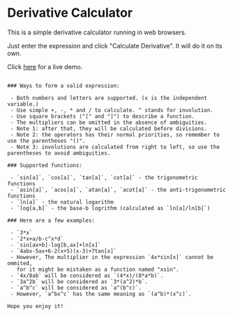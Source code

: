 
# Derivative Calculator

This is a simple derivative calculator running in web browsers.

Just enter the expression and click "Calculate Derivative". It will do it on its own.

Click [here](https://hotwords123.github.io/DerivativeCalculator/) for a live demo.

~~~But I would not promise that the results are always correct :)~~~

### Ways to form a valid expression:

 - Both numbers and letters are supported. (x is the independent variable.)
 - Use simple +, -, * and / to calculate. ^ stands for involution.
 - Use square brackets ("[" and "]") to describe a function.
 - The multipliers can be omitted in the absence of ambiguities.
 - Note 1: after that, they will be calculated before divisions.
 - Note 2: the operators has their normal priorities, so remember to use the parentheses "()".
 - Note 3: involutions are calculated from right to left, so use the parentheses to avoid ambiguities.

### Supported functions:

 - `sin[a]`, `cos[a]`, `tan[a]`, `cot[a]` - the trigonometric functions
 - `asin[a]`, `acos[a]`, `atan[a]`, `acot[a]` - the anti-trigonometric functions
 - `ln[a]` - the natural logarithm
 - `log[a,b]` - the base-b logrithm (calculated as `ln[a]/ln[b]`)

### Here are a few examples:

 - `3*x`
 - `2*x+a/b-c^x*d`
 - `sin[ax+b]-log[b,ax]+ln[x]`
 - `4abx-5ax+6-2(x+5)(x-3)+7tan[x]`
 - However, The multiplier in the expression `4x*sin[x]` cannot be ommited,
   for it might be mistaken as a function named "xsin".
 - `4x/8ab` will be considered as `(4*x)/(8*a*b)`.
 - `3a^2b` will be considered as `3*(a^2)*b`.
 - `a^b^c` will be considered as `a^(b^c)`.
 - However, `a^bx^c` has the same meaning as `(a^b)*(x^c)`.

Hope you enjoy it!
